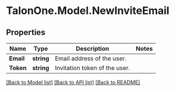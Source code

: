 # TalonOne.Model.NewInviteEmail
## Properties

Name | Type | Description | Notes
------------ | ------------- | ------------- | -------------
**Email** | **string** | Email address of the user. | 
**Token** | **string** | Invitation token of the user. | 

[[Back to Model list]](../README.md#documentation-for-models) [[Back to API list]](../README.md#documentation-for-api-endpoints) [[Back to README]](../README.md)

